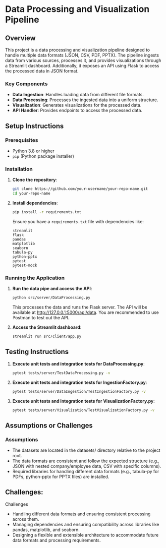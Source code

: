 # Data Processing and Visualization Pipeline

## Overview
This project is a data processing and visualization pipeline designed to handle multiple data formats (JSON, CSV, PDF, PPTX). The pipeline ingests data from various sources, processes it, and provides visualizations through a Streamlit dashboard. Additionally, it exposes an API using Flask to access the processed data in JSON format.

### Key Components
- **Data Ingestion**: Handles loading data from different file formats.
- **Data Processing**: Processes the ingested data into a uniform structure.
- **Visualization**: Generates visualizations for the processed data.
- **API Handler**: Provides endpoints to access the processed data.

## Setup Instructions

### Prerequisites
- Python 3.8 or higher
- `pip` (Python package installer)

### Installation
1. **Clone the repository**:
   ```bash
   git clone https://github.com/your-username/your-repo-name.git
   cd your-repo-name
   
2. **Install dependencies**:
   ```bash
   pip install -r requirements.txt
   ```
   Ensure you have a `requirements.txt` file with dependencies like:
   ```text
   streamlit
   flask
   pandas
   matplotlib
   seaborn
   tabula-py
   python-pptx
   pytest
   pytest-mock

### Running the Application
1. **Run the data pipe and access the API**:
   ```bash
   python src/server/DataProcessing.py
   ```
   This processes the data and runs the Flask server.
   The API will be available at http://127.0.0.1:5000/api/data. You are recommended to use Postman to test out the API.

2. **Access the Streamlit dashboard**:
   ```bash
   streamlit run src/client/app.py

## Testing Instructions

1. **Execute unit tests and integration tests for DataProcessing.py**:
   ```bash
   pytest tests/server/TestDataProcessing.py -v

2. **Execute unit tests and integration tests for IngestionFactory.py**:
   ```bash
   pytest tests/server/DataIngestion/TestIngestionFactory.py -v

3. **Execute unit tests and integration tests for VisualizationFactory.py**:
   ```bash
   pytest tests/server/Visualization/TestVisualizationFactory.py -v

## Assumptions or Challenges

### Assumptions
- The datasets are located in the datasets/ directory relative to the project root.
- The data formats are consistent and follow the expected structure (e.g., JSON with nested company/employee data, CSV with specific columns).
- Required libraries for handling different data formats (e.g., tabula-py for PDFs, python-pptx for PPTX files) are installed.

## Challenges:
Challenges
- Handling different data formats and ensuring consistent processing across them.
- Managing dependencies and ensuring compatibility across libraries like pandas, matplotlib, and seaborn.
- Designing a flexible and extensible architecture to accommodate future data formats and processing requirements.
